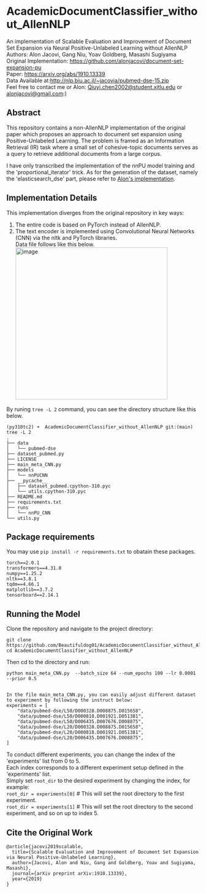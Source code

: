 # AcademicDocumentClassifier_without_AllenNLP

An implementation of Scalable Evaluation and Improvement of Document Set Expansion via Neural Positive-Unlabeled Learning without AllenNLP  
Authors: Alon Jacovi, Gang Niu, Yoav Goldberg, Masashi Sugiyama  
Original Implementation: <https://github.com/alonjacovi/document-set-expansion-pu>  
Paper: <https://arxiv.org/abs/1910.13339>  
Data Available at:<http://nlp.biu.ac.il/~jacovia/pubmed-dse-15.zip>  
Feel free to contact me or Alon: Qiuyi.chen2002@student.xjtlu.edu or alonjacovi@gmail.com:)  
## Abstract

This repository contains a non-AllenNLP implementation of the original paper which proposes an approach to document set expansion using Positive-Unlabeled Learning. The problem is framed as an Information Retrieval (IR) task where a small set of cohesive-topic documents serves as a query to retrieve additional documents from a large corpus.  

I have only transcribed the implementation of the nnPU model training and the 'proportional_iterator' trick. As for the generation of the dataset, namely the 'elasticsearch_dse' part, please refer to [Alon's implementation](https://github.com/alonjacovi/document-set-expansion-pu).

## Implementation Details

This implementation diverges from the original repository in key ways:

1. The entire code is based on PyTorch instead of AllenNLP.
2. The text encoder is implemented using Convolutional Neural Networks (CNN) via the nltk and PyTorch libraries.  
Data file follows like this below.  
   <img width="396" alt="image" src="https://github.com/Beautifuldog01/AcademicDocumentClassifier_without_AllenNLP/assets/40363660/45d39ced-85a4-461f-a54e-1bd08a096184">  

By runing ```tree -L 2``` command, you can see the directory structure like this below.  

```
(py310tc2) ➜  AcademicDocumentClassifier_without_AllenNLP git:(main) tree -L 2
.
├── data
│   └── pubmed-dse
├── dataset_pubmed.py
├── LICENSE
├── main_meta_CNN.py
├── models
│   └── nnPUCNN
├── __pycache__
│   ├── dataset_pubmed.cpython-310.pyc
│   └── utils.cpython-310.pyc
├── README.md
├── requirements.txt
├── runs
│   └── nnPU_CNN
└── utils.py
```
## Package requirements

You may use ```pip install -r requirements.txt``` to obatain these packages.  

```
torch==2.0.1  
transformers==4.31.0  
numpy==1.25.2  
nltk==3.8.1  
tqdm==4.66.1  
matplotlib==3.7.2  
tensorboard==2.14.1  
```

## Running the Model

Clone the repository and navigate to the project directory:

```
git clone https://github.com/Beautifuldog01/AcademicDocumentClassifier_without_AllenNLP.git
cd AcademicDocumentClassifier_without_AllenNLP
```

Then cd to the directory and run:

```
python main_meta_CNN.py  --batch_size 64 --num_epochs 100 --lr 0.0001 --prior 0.5
```

```

In the file main_meta_CNN.py, you can easily adjust different dataset to experiment by following the instruct below:  
experiments = [
    "data/pubmed-dse/L50/D000328.D008875.D015658",
    "data/pubmed-dse/L50/D000818.D001921.D051381",
    "data/pubmed-dse/L50/D006435.D007676.D008875",
    "data/pubmed-dse/L20/D000328.D008875.D015658",
    "data/pubmed-dse/L20/D000818.D001921.D051381",
    "data/pubmed-dse/L20/D006435.D007676.D008875",
]
```

To conduct different experiments, you can change the index of the 'experiments' list from 0 to 5.  
Each index corresponds to a different experiment setup defined in the 'experiments' list.  
Simply set ```root_dir``` to the desired experiment by changing the index, for example:  
```root_dir = experiments[0]```  # This will set the root directory to the first experiment.  
```root_dir = experiments[1]```  # This will set the root directory to the second experiment, and so on up to index 5.  


## Cite the Original Work

```
@article{jacovi2019scalable,
  title={Scalable Evaluation and Improvement of Document Set Expansion via Neural Positive-Unlabeled Learning},
  author={Jacovi, Alon and Niu, Gang and Goldberg, Yoav and Sugiyama, Masashi},
  journal={arXiv preprint arXiv:1910.13339},
  year={2019}
}
```
